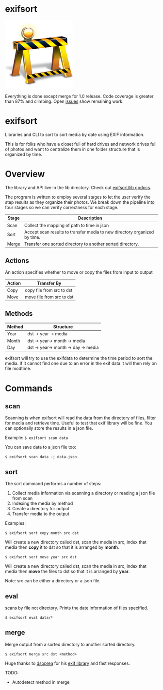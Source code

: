 # exifsort

![Under Construction](data/construction.jpg) 

Everything is done except merge for 1.0 release.  Code coverage is greater than 87% and climbing.
Open [issues](https://github.com/matchstick/exifsort/issues) show remaining work.

# exifsort

Libraries and CLI to sort to sort media by date using EXIF information.

This is for folks who have a closet full of hard drives and network drives full
of photos and want to centralize them in one folder structure that is organized
by time.

# Overview

The library and API live in the lib directory. Check out
[exifsort/lib godocs](https://godoc.org/github.com/matchstick/exifsort/lib).


The program is written to employ several stages to let the user verify the
step results as they organize their photos. We break down the pipeline into
four stages so we can verify correctness for each stage.

| Stage | Description |
|-------|-------------|
| Scan  | Collect the mapping of path to time in json |
| Sort  | Accept scan results to transfer media to new directory organized by time. |
| Merge | Transfer one sorted directory to another sorted directory. |

## Actions

An action specifies whether to move or copy the files from input to output 

| Action | Transfer By |
| ------ | --------- |
| Copy   | copy file from src to dst |
| Move   | move file from src to dst |


## Methods

| Method | Structure |
| ------ | --------- |
| Year   | dst -> year -> media |
| Month  | dst -> year-> month -> media |
| Day    | dst -> year-> month -> day -> media |

exifsort will try to use the exifdata to determine the time period to sort the
media. If it cannot find one due to an error in the exif data it will then rely
on file modtime.

# Commands

## scan

Scanning is when exifsort will read the data from the directory of files,
filter for media and retrieve time. Useful to test that exif library will be
fine. You can optionally store the results in a json file.

Example:
`$ exifsort scan data`

You can save data to a json file too:

`$ exifsort scan data -j data.json`

## sort

The sort command performs a number of steps:

  1. Collect media information via scanning a directory or reading a json file from scan
  1. Indexing the media by method
  1. Create a directory for output
  1. Transfer media to the output

Examples: 

`$ exifsort sort copy month src dst`

Will create a new directory called dst, scan the media in src, index that media
then **copy** it to dst so that it is arranged by **month**.

`$ exifsort sort move year src dst`

Will create a new directory called dst, scan the media in src, index that media
then **move** the files to dst so that it is arranged by **year**. 

Note: src can be either a directory or a json file.

## eval

scans by file not directory. Prints the date information of files specified. 

`$ exifsort eval data/*`

## merge

Merge output from a sorted directory to another sorted directory.

`$ exifsort merge src dst <method>`

Huge thanks to [dsoprea](https://github.com/dsoprea) for his [exif
library](https://github.com/dsoprea/go-exif) and fast responses.


TODO:
  * Autodetect method in merge
